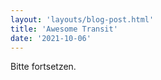 ```yaml
---
layout: 'layouts/blog-post.html'
title: 'Awesome Transit'
date: '2021-10-06'
---
```


Bitte fortsetzen.
